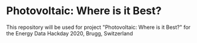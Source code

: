 # Photovoltaic: Where is it Best?
This repository will be used for project "Photovoltaic: Where is it Best?" for the Energy Data Hackday 2020, Brugg, Switzerland
